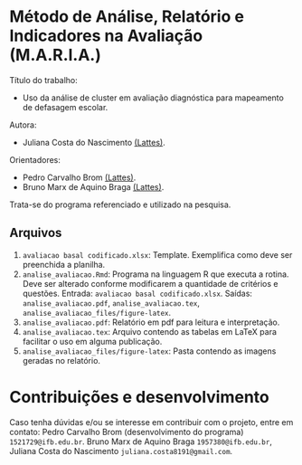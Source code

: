# Método de Análise, Relatório e Indicadores na Avaliação (M.A.R.I.A.)

Título do trabalho: 
- Uso da análise de cluster em avaliação diagnóstica para mapeamento de defasagem escolar.

Autora: 
- Juliana Costa do Nascimento <a href="http://lattes.cnpq.br/0230719779410680" target="_blank">(Lattes)</a>.

Orientadores: 
- Pedro Carvalho Brom <a href="http://lattes.cnpq.br/0154064396756002" target="_blank">(Lattes)</a>.
- Bruno Marx de Aquino Braga <a href="http://lattes.cnpq.br/6926608312251267" target="_blank">(Lattes)</a>.

Trata-se do programa referenciado e utilizado na pesquisa.

## Arquivos

1. ```avaliacao basal codificado.xlsx```: Template. Exemplifica como deve ser preenchida a planilha.
2. ```analise_avaliacao.Rmd```: Programa na linguagem R que executa a rotina. Deve ser alterado conforme modificarem a quantidade de critérios e questões. Entrada: ```avaliacao basal codificado.xlsx```. Saídas: ```analise_avaliacao.pdf```, ```analise_avaliacao.tex```, ```analise_avaliacao_files/figure-latex```.
3. ```analise_avaliacao.pdf```: Relatório em pdf para leitura e interpretação.
4. ```analise_avaliacao.tex```: Arquivo contendo as tabelas em LaTeX para facilitar o uso em alguma publicação.
5. ```analise_avaliacao_files/figure-latex```: Pasta contendo as imagens geradas no relatório.

# Contribuições e desenvolvimento

Caso tenha dúvidas e/ou se interesse em contribuir com o projeto, entre em contato: Pedro Carvalho Brom (desenvolvimento do programa) ```1521729@ifb.edu.br```. Bruno Marx de Aquino Braga ```1957380@ifb.edu.br```, Juliana Costa do Nascimento ```juliana.costa8191@gmail.com```.
